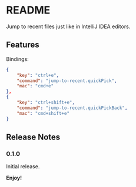 # README

Jump to recent files just like in IntelliJ IDEA editors.

## Features

Bindings:

```json
{
	"key": "ctrl+e",
	"command": "jump-to-recent.quickPick",
	"mac": "cmd+e"
},
{
	"key": "ctrl+shift+e",
	"command": "jump-to-recent.quickPickBack",
	"mac": "cmd+shift+e"
}
```

## Release Notes

### 0.1.0

Initial release.

**Enjoy!**
